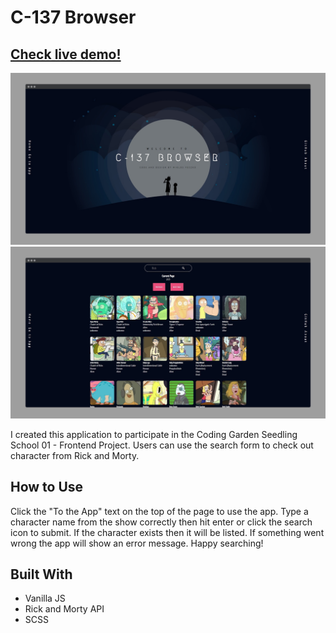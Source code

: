# C-137 Browser

## [Check live demo!](https://miklosfeczko.github.io/c137-browser-vanilla/)

![Thumbnail](app-screenshot.jpg)
![Thumbnail](app-screenshot2.jpg)

I created this application to participate in the Coding Garden Seedling School 01 - Frontend Project. Users can use the search form to check out character from Rick and Morty.

## How to Use

Click the "To the App" text on the top of the page to use the app. Type a character name from the show correctly then hit enter or click the search icon to submit. If the character exists then it will be listed. If something went wrong the app will show an error message. Happy searching!


## Built With

- Vanilla JS
- Rick and Morty API
- SCSS
